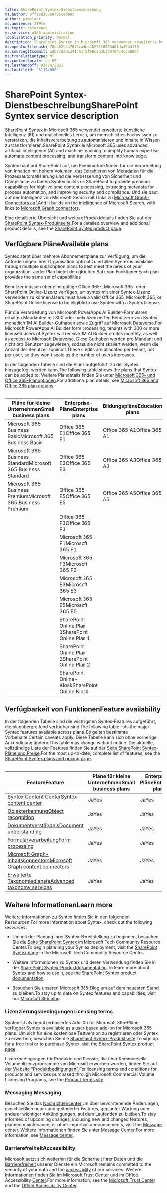 ```yaml
---
title: SharePoint Syntex-Dienstbeschreibung
ms.author: office365servicedesc
author: pamelaar
ms.audience: ITPro
ms.topic: reference
ms.service: o365-administration
localization_priority: Normal
description: SharePoint Syntex in Microsoft 365 verwendet erweiterte künstliche Intelligenz (KI) und maschinelles Lernen, um menschliches Fachwissen zu verstärken, die Inhaltsverarbeitung zu automatisieren und Inhalte in Wissen zu transformieren.
ms.openlocfilehash: 76da52c2a7021ca0bc48272f8983401da39b4136
ms.sourcegitcommit: a2b77dae1341753f5f98c3d3b39d70454c3ab05f
ms.translationtype: MT
ms.contentlocale: de-DE
ms.lasthandoff: 03/24/2021
ms.locfileid: "51174090"
---
```

# <a name="sharepoint-syntex-service-description"></a><span data-ttu-id="ec26e-103">SharePoint Syntex-Dienstbeschreibung</span><span class="sxs-lookup"><span data-stu-id="ec26e-103">SharePoint Syntex service description</span></span> 

<span data-ttu-id="ec26e-104">SharePoint Syntex in Microsoft 365 verwendet erweiterte künstliche Intelligenz (KI) und maschinelles Lernen, um menschliches Fachwissen zu verstärken, die Inhaltsverarbeitung zu automatisieren und Inhalte in Wissen zu transformieren.</span><span class="sxs-lookup"><span data-stu-id="ec26e-104">SharePoint Syntex in Microsoft 365 uses advanced artificial intelligence (AI) and machine teaching to amplify human expertise, automate content processing, and transform content into knowledge.</span></span>

<span data-ttu-id="ec26e-105">Syntex baut auf SharePoint auf, um Premiumfunktionen für die Verarbeitung von Inhalten mit hohem Volumen, das Extrahieren von Metadaten für die Prozessautomatisierung und die Verbesserung von Sicherheit und Compliance zu bieten.</span><span class="sxs-lookup"><span data-stu-id="ec26e-105">Syntex builds on SharePoint to provide premium capabilities for high-volume content processing, extracting metadata for process automation, and improving security and compliance.</span></span> <span data-ttu-id="ec26e-106">Und sie baut auf der Intelligenz von Microsoft Search mit Links zu [Microsoft Graph-Connectors auf.](/microsoftsearch/connectors-overview)</span><span class="sxs-lookup"><span data-stu-id="ec26e-106">And it builds on the intelligence of Microsoft Search, with links to [Microsoft Graph connectors](/microsoftsearch/connectors-overview).</span></span>

<span data-ttu-id="ec26e-107">Eine detaillierte Übersicht und weitere Produktdetails finden Sie auf der [SharePoint Syntex-Produktseite](https://aka.ms/sharepointsyntex).</span><span class="sxs-lookup"><span data-stu-id="ec26e-107">For a detailed overview and additional product details, see the [SharePoint Syntex product page](https://aka.ms/sharepointsyntex).</span></span>

## <a name="available-plans"></a><span data-ttu-id="ec26e-108">Verfügbare Pläne</span><span class="sxs-lookup"><span data-stu-id="ec26e-108">Available plans</span></span>

<span data-ttu-id="ec26e-109">Syntex steht über mehrere Abonnementpläne zur Verfügung, um die Anforderungen Ihrer Organisation optimal zu erfüllen.</span><span class="sxs-lookup"><span data-stu-id="ec26e-109">Syntex is available through multiple subscription plans to best meet the needs of your organization.</span></span> <span data-ttu-id="ec26e-110">Jeder Plan bietet den gleichen Satz von Funktionen</span><span class="sxs-lookup"><span data-stu-id="ec26e-110">Each plan provides the same set of capabilities</span></span>

<span data-ttu-id="ec26e-111">Benutzer müssen über eine gültige Office 365-, Microsoft 365- oder SharePoint Online-Lizenz verfügen, um syntex mit einer Syntex-Lizenz verwenden zu können.</span><span class="sxs-lookup"><span data-stu-id="ec26e-111">Users must have a valid Office 365, Microsoft 365, or SharePoint Online license to be eligible to use Syntex with a Syntex license.</span></span>

<span data-ttu-id="ec26e-112">Für die Verarbeitung von Microsoft PowerApps AI Builder-Formularen erhalten Mandanten mit 300 oder mehr lizenzierten Benutzern von Syntex monatlich 1M AI Builder-Guthaben sowie Zugriff auf Microsoft Dataverse.</span><span class="sxs-lookup"><span data-stu-id="ec26e-112">For Microsoft PowerApps AI Builder form processing, tenants with 300 or more licensed users of Syntex will receive 1M AI Builder credits monthly, as well as access to Microsoft Dataverse.</span></span> <span data-ttu-id="ec26e-113">Diese Guthaben werden pro Mandant und nicht pro Benutzer zugewiesen, sodass sie nicht skaliert werden, wenn die Anzahl der Benutzer zunimmt.</span><span class="sxs-lookup"><span data-stu-id="ec26e-113">These credits are allocated per tenant, not per user, so they won't scale as the number of users increases.</span></span>

<span data-ttu-id="ec26e-114">In der folgenden Tabelle sind die Pläne aufgeführt, zu der Syntex hinzugefügt werden kann.</span><span class="sxs-lookup"><span data-stu-id="ec26e-114">The following table shows the plans that Syntex can be added to.</span></span> <span data-ttu-id="ec26e-115">Weitere Plandetails finden Sie unter [Microsoft 365- und Office 365-Planoptionen](../office-365-platform-service-description/office-365-plan-options.md).</span><span class="sxs-lookup"><span data-stu-id="ec26e-115">For additional plan details, see [Microsoft 365 and Office 365 plan options](../office-365-platform-service-description/office-365-plan-options.md).</span></span><br><br>


| <span data-ttu-id="ec26e-116">Pläne für kleine Unternehmen</span><span class="sxs-lookup"><span data-stu-id="ec26e-116">Small business plans</span></span>            | <span data-ttu-id="ec26e-117">Enterprise-Pläne</span><span class="sxs-lookup"><span data-stu-id="ec26e-117">Enterprise plans</span></span>         | <span data-ttu-id="ec26e-118">Bildungspläne</span><span class="sxs-lookup"><span data-stu-id="ec26e-118">Education plans</span></span>     |
| ------------------------------- | ------------------------ | ------------------- |
| <span data-ttu-id="ec26e-119">Microsoft 365 Business Basic</span><span class="sxs-lookup"><span data-stu-id="ec26e-119">Microsoft 365 Business Basic</span></span>    | <span data-ttu-id="ec26e-120">Office 365 E1</span><span class="sxs-lookup"><span data-stu-id="ec26e-120">Office 365 E1</span></span>            | <span data-ttu-id="ec26e-121">Office 365 A1</span><span class="sxs-lookup"><span data-stu-id="ec26e-121">Office 365 A1</span></span>       |
| <span data-ttu-id="ec26e-122">Microsoft 365 Business Standard</span><span class="sxs-lookup"><span data-stu-id="ec26e-122">Microsoft 365 Business Standard</span></span> | <span data-ttu-id="ec26e-123">Office 365 E3</span><span class="sxs-lookup"><span data-stu-id="ec26e-123">Office 365 E3</span></span>            | <span data-ttu-id="ec26e-124">Office 365 A3</span><span class="sxs-lookup"><span data-stu-id="ec26e-124">Office 365 A3</span></span>       |
| <span data-ttu-id="ec26e-125">Microsoft 365 Business Premium</span><span class="sxs-lookup"><span data-stu-id="ec26e-125">Microsoft 365 Business Premium</span></span>  | <span data-ttu-id="ec26e-126">Office 365 E5</span><span class="sxs-lookup"><span data-stu-id="ec26e-126">Office 365 E5</span></span>            | <span data-ttu-id="ec26e-127">Office 365 A5</span><span class="sxs-lookup"><span data-stu-id="ec26e-127">Office 365 A5</span></span>       |
|                                 | <span data-ttu-id="ec26e-128">Office 365 F3</span><span class="sxs-lookup"><span data-stu-id="ec26e-128">Office 365 F3</span></span>            |                     |
|                                 | <span data-ttu-id="ec26e-129">Microsoft 365 F1</span><span class="sxs-lookup"><span data-stu-id="ec26e-129">Microsoft 365 F1</span></span>         |                     |
|                                 | <span data-ttu-id="ec26e-130">Microsoft 365 F3</span><span class="sxs-lookup"><span data-stu-id="ec26e-130">Microsoft 365 F3</span></span>         |                     |
|                                 | <span data-ttu-id="ec26e-131">Microsoft 365 E3</span><span class="sxs-lookup"><span data-stu-id="ec26e-131">Microsoft 365 E3</span></span>         |                     |
|                                 | <span data-ttu-id="ec26e-132">Microsoft 365 E5</span><span class="sxs-lookup"><span data-stu-id="ec26e-132">Microsoft 365 E5</span></span>         |                     |
|                                 | <span data-ttu-id="ec26e-133">SharePoint Online Plan 1</span><span class="sxs-lookup"><span data-stu-id="ec26e-133">SharePoint Online Plan 1</span></span> |                     |
|                                 | <span data-ttu-id="ec26e-134">SharePoint Online Plan 2</span><span class="sxs-lookup"><span data-stu-id="ec26e-134">SharePoint Online Plan 2</span></span> |                     |
|                                 | <span data-ttu-id="ec26e-135">SharePoint Online-Kiosk</span><span class="sxs-lookup"><span data-stu-id="ec26e-135">SharePoint Online Kiosk</span></span>  |                     |

## <a name="feature-availability"></a><span data-ttu-id="ec26e-136">Verfügbarkeit von Funktionen</span><span class="sxs-lookup"><span data-stu-id="ec26e-136">Feature availability</span></span>

<span data-ttu-id="ec26e-137">In der folgenden Tabelle sind die wichtigsten Syntex-Features aufgeführt, die planübergreifend verfügbar sind.</span><span class="sxs-lookup"><span data-stu-id="ec26e-137">The following table lists the major Syntex features available across plans.</span></span> <span data-ttu-id="ec26e-138">Es gelten bestimmte Vorbehalte.</span><span class="sxs-lookup"><span data-stu-id="ec26e-138">Certain caveats apply.</span></span> <span data-ttu-id="ec26e-139">Diese Tabelle kann sich ohne vorherige Ankündigung ändern.</span><span class="sxs-lookup"><span data-stu-id="ec26e-139">This table may change without notice.</span></span> <span data-ttu-id="ec26e-140">Die aktuelle, vollständige Liste der Features finden Sie auf der [Seite SharePoint Syntex-Pläne und Preise](https://www.microsoft.com/microsoft-365/enterprise/sharepoint-syntex).</span><span class="sxs-lookup"><span data-stu-id="ec26e-140">For the most up-to-date, complete list of features, see the [SharePoint Syntex plans and pricing page](https://www.microsoft.com/microsoft-365/enterprise/sharepoint-syntex).</span></span><br><br>

| <span data-ttu-id="ec26e-141">Feature</span><span class="sxs-lookup"><span data-stu-id="ec26e-141">Feature</span></span> | <span data-ttu-id="ec26e-142">Pläne für kleine Unternehmen</span><span class="sxs-lookup"><span data-stu-id="ec26e-142">Small business plans</span></span> | <span data-ttu-id="ec26e-143">Enterprise-Pläne</span><span class="sxs-lookup"><span data-stu-id="ec26e-143">Enterprise plans</span></span> | <span data-ttu-id="ec26e-144">Bildungspläne</span><span class="sxs-lookup"><span data-stu-id="ec26e-144">Education plans</span></span> |
|--|--|--|--|
| [<span data-ttu-id="ec26e-145">Syntex Content Center</span><span class="sxs-lookup"><span data-stu-id="ec26e-145">Syntex content center</span></span>](sharepoint-syntex-features.md#syntex-content-center) | <span data-ttu-id="ec26e-146">Ja</span><span class="sxs-lookup"><span data-stu-id="ec26e-146">Yes</span></span> | <span data-ttu-id="ec26e-147">Ja</span><span class="sxs-lookup"><span data-stu-id="ec26e-147">Yes</span></span> | <span data-ttu-id="ec26e-148">Ja</span><span class="sxs-lookup"><span data-stu-id="ec26e-148">Yes</span></span> |
| [<span data-ttu-id="ec26e-149">Objekterkennung</span><span class="sxs-lookup"><span data-stu-id="ec26e-149">Object recognition</span></span>](sharepoint-syntex-features.md#object-recognition) | <span data-ttu-id="ec26e-150">Ja</span><span class="sxs-lookup"><span data-stu-id="ec26e-150">Yes</span></span> | <span data-ttu-id="ec26e-151">Ja</span><span class="sxs-lookup"><span data-stu-id="ec26e-151">Yes</span></span> | <span data-ttu-id="ec26e-152">Ja</span><span class="sxs-lookup"><span data-stu-id="ec26e-152">Yes</span></span> |
| [<span data-ttu-id="ec26e-153">Dokumentverständnis</span><span class="sxs-lookup"><span data-stu-id="ec26e-153">Document understanding</span></span>](sharepoint-syntex-features.md#document-understanding) | <span data-ttu-id="ec26e-154">Ja</span><span class="sxs-lookup"><span data-stu-id="ec26e-154">Yes</span></span> | <span data-ttu-id="ec26e-155">Ja</span><span class="sxs-lookup"><span data-stu-id="ec26e-155">Yes</span></span> | <span data-ttu-id="ec26e-156">Ja</span><span class="sxs-lookup"><span data-stu-id="ec26e-156">Yes</span></span> |
| [<span data-ttu-id="ec26e-157">Formularverarbeitung</span><span class="sxs-lookup"><span data-stu-id="ec26e-157">Form processing</span></span>](sharepoint-syntex-features.md#form-processing) | <span data-ttu-id="ec26e-158">Ja</span><span class="sxs-lookup"><span data-stu-id="ec26e-158">Yes</span></span> | <span data-ttu-id="ec26e-159">Ja</span><span class="sxs-lookup"><span data-stu-id="ec26e-159">Yes</span></span> | <span data-ttu-id="ec26e-160">Ja</span><span class="sxs-lookup"><span data-stu-id="ec26e-160">Yes</span></span> |
| [<span data-ttu-id="ec26e-161">Microsoft Graph-Inhaltsconnectors</span><span class="sxs-lookup"><span data-stu-id="ec26e-161">Microsoft Graph content connectors</span></span>](sharepoint-syntex-features.md#microsoft-graph-content-connectors) | <span data-ttu-id="ec26e-162">Ja</span><span class="sxs-lookup"><span data-stu-id="ec26e-162">Yes</span></span> | <span data-ttu-id="ec26e-163">Ja</span><span class="sxs-lookup"><span data-stu-id="ec26e-163">Yes</span></span> | <span data-ttu-id="ec26e-164">Ja</span><span class="sxs-lookup"><span data-stu-id="ec26e-164">Yes</span></span> |
| [<span data-ttu-id="ec26e-165">Erweiterte Taxonomiedienste</span><span class="sxs-lookup"><span data-stu-id="ec26e-165">Advanced taxonomy services</span></span>](sharepoint-syntex-features.md#advanced-taxonomy-services) | <span data-ttu-id="ec26e-166">Ja</span><span class="sxs-lookup"><span data-stu-id="ec26e-166">Yes</span></span> | <span data-ttu-id="ec26e-167">Ja</span><span class="sxs-lookup"><span data-stu-id="ec26e-167">Yes</span></span> | <span data-ttu-id="ec26e-168">Ja</span><span class="sxs-lookup"><span data-stu-id="ec26e-168">Yes</span></span> |

## <a name="learn-more"></a><span data-ttu-id="ec26e-169">Weitere Informationen</span><span class="sxs-lookup"><span data-stu-id="ec26e-169">Learn more</span></span>

<span data-ttu-id="ec26e-170">Weitere Informationen zu Syntex finden Sie in den folgenden Ressourcen:</span><span class="sxs-lookup"><span data-stu-id="ec26e-170">For more information about Syntex, check out the following resources:</span></span>

  - <span data-ttu-id="ec26e-171">Um mit der Planung Ihrer Syntex-Bereitstellung zu beginnen, besuchen Sie die [Seite SharePoint Syntex](https://resources.techcommunity.microsoft.com/sharepoint-syntex/) im Microsoft Tech Community Resource Center.</span><span class="sxs-lookup"><span data-stu-id="ec26e-171">To begin planning your Syntex deployment, visit the [SharePoint Syntex page](https://resources.techcommunity.microsoft.com/sharepoint-syntex/) in the Microsoft Tech Community Resource Center.</span></span>

  - <span data-ttu-id="ec26e-172">Weitere Informationen zu Syntex und deren Verwendung finden Sie in der [SharePoint Syntex-Produktdokumentation](/microsoft-365/contentunderstanding/).</span><span class="sxs-lookup"><span data-stu-id="ec26e-172">To learn more about Syntex and how to use it, see the [SharePoint Syntex product documentation](/microsoft-365/contentunderstanding/).</span></span>

  - <span data-ttu-id="ec26e-173">Besuchen Sie unseren [Microsoft 365-Blog,](https://go.microsoft.com/fwlink/?linkid=2084915)um auf dem neuesten Stand zu bleiben.</span><span class="sxs-lookup"><span data-stu-id="ec26e-173">To stay up to date on Syntex features and capabilities, visit our [Microsoft 365 blog](https://go.microsoft.com/fwlink/?linkid=2084915).</span></span>

### <a name="licensing-terms"></a><span data-ttu-id="ec26e-174">Lizenzierungsbedingungen</span><span class="sxs-lookup"><span data-stu-id="ec26e-174">Licensing terms</span></span>

<span data-ttu-id="ec26e-175">Syntex ist als benutzerbasiertes Add-On für Microsoft 365-Pläne verfügbar.</span><span class="sxs-lookup"><span data-stu-id="ec26e-175">Syntex is available as a user-based add-on for Microsoft 365 plans.</span></span> <span data-ttu-id="ec26e-176">Um sich für eine kostenlose Testversion zu registrieren oder Syntex zu erwerben, besuchen Sie die [SharePoint Syntex-Produktseite](https://aka.ms/sharepointsyntex).</span><span class="sxs-lookup"><span data-stu-id="ec26e-176">To sign up for a free trial or to purchase Syntex, visit the [SharePoint Syntex product page](https://aka.ms/sharepointsyntex).</span></span>

<span data-ttu-id="ec26e-177">Lizenzbedingungen für Produkte und Dienste, die über Kommerzielle Volumenlizenzprogramme von Microsoft erworben wurden, finden Sie auf der [Website "Produktbedingungen".](https://www.microsoft.com/licensing/terms/)</span><span class="sxs-lookup"><span data-stu-id="ec26e-177">For licensing terms and conditions for products and services purchased through Microsoft Commercial Volume Licensing Programs, see the [Product Terms site](https://www.microsoft.com/licensing/terms/).</span></span>

### <a name="messaging"></a><span data-ttu-id="ec26e-178">Messaging </span><span class="sxs-lookup"><span data-stu-id="ec26e-178">Messaging</span></span>

<span data-ttu-id="ec26e-179">Besuchen Sie das [Nachrichtencenter,](https://go.microsoft.com/fwlink/p/?linkid=2070717)um über bevorstehende Änderungen, einschließlich neuer und geänderter Features, geplanter Wartung oder anderer wichtiger Ankündigungen, auf dem Laufenden zu bleiben.</span><span class="sxs-lookup"><span data-stu-id="ec26e-179">To stay informed of upcoming changes, including new and changed features, planned maintenance, or other important announcements, visit the [Message center](https://go.microsoft.com/fwlink/p/?linkid=2070717).</span></span> <span data-ttu-id="ec26e-180">Weitere Informationen finden Sie unter [Message Center](/microsoft-365/admin/manage/message-center).</span><span class="sxs-lookup"><span data-stu-id="ec26e-180">For more information, see [Message center](/microsoft-365/admin/manage/message-center).</span></span>

### <a name="accessibility"></a><span data-ttu-id="ec26e-181">Barrierefreiheit</span><span class="sxs-lookup"><span data-stu-id="ec26e-181">Accessibility</span></span>

<span data-ttu-id="ec26e-182">Microsoft setzt sich weiterhin für die Sicherheit Ihrer Daten und die [Barrierefreiheit](https://www.microsoft.com/trust-center/compliance/accessibility) unserer Dienste ein.</span><span class="sxs-lookup"><span data-stu-id="ec26e-182">Microsoft remains committed to the security of your data and the [accessibility](https://www.microsoft.com/trust-center/compliance/accessibility) of our services.</span></span> <span data-ttu-id="ec26e-183">Weitere Informationen finden Sie im [Microsoft Trust Center und](https://www.microsoft.com/trust-center) im Office Accessibility [Center](https://support.office.com/article/ecab0fcf-d143-4fe8-a2ff-6cd596bddc6d).</span><span class="sxs-lookup"><span data-stu-id="ec26e-183">For more information, see the [Microsoft Trust Center](https://www.microsoft.com/trust-center) and the [Office Accessibility Center](https://support.office.com/article/ecab0fcf-d143-4fe8-a2ff-6cd596bddc6d).</span></span>